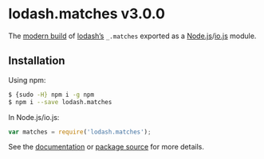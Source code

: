 # lodash.matches v3.0.0

The [modern build](https://github.com/lodash/lodash/wiki/Build-Differences) of [lodash’s](https://lodash.com/) `_.matches` exported as a [Node.js](http://nodejs.org/)/[io.js](https://iojs.org/) module.

## Installation

Using npm:

```bash
$ {sudo -H} npm i -g npm
$ npm i --save lodash.matches
```

In Node.js/io.js:

```js
var matches = require('lodash.matches');
```

See the [documentation](https://lodash.com/docs#matches) or [package source](https://github.com/lodash/lodash/blob/3.0.0-npm-packages/lodash.matches) for more details.
